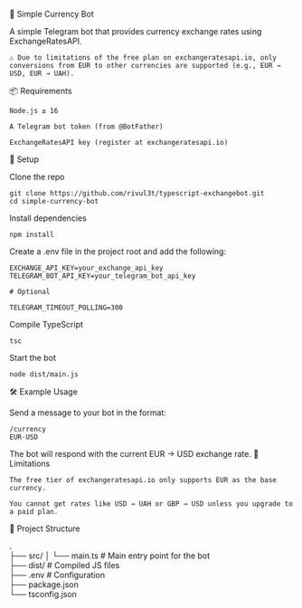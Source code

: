 💱 Simple Currency Bot

A simple Telegram bot that provides currency exchange rates using ExchangeRatesAPI.

    ⚠️ Due to limitations of the free plan on exchangeratesapi.io, only conversions from EUR to other currencies are supported (e.g., EUR → USD, EUR → UAH).

📦 Requirements

    Node.js ≥ 16

    A Telegram bot token (from @BotFather)

    ExchangeRatesAPI key (register at exchangeratesapi.io)

🔧 Setup

Clone the repo

    git clone https://github.com/rivul3t/typescript-exchangebot.git
    cd simple-currency-bot

Install dependencies

    npm install

Create a .env file in the project root and add the following:

    EXCHANGE_API_KEY=your_exchange_api_key
    TELEGRAM_BOT_API_KEY=your_telegram_bot_api_key

    # Optional

    TELEGRAM_TIMEOUT_POLLING=300

Compile TypeScript

    tsc

Start the bot

    node dist/main.js

🛠 Example Usage

Send a message to your bot in the format:

    /currency
    EUR-USD


The bot will respond with the current EUR → USD exchange rate.
📌 Limitations

    The free tier of exchangeratesapi.io only supports EUR as the base currency.

    You cannot get rates like USD → UAH or GBP → USD unless you upgrade to a paid plan.

📂 Project Structure

.  
├── src/
│ └── main.ts # Main entry point for the bot  
├── dist/ # Compiled JS files  
├── .env # Configuration  
├── package.json  
└── tsconfig.json  
